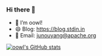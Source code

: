 ### Hi there 👋

- 🔭 I’m oowl!
- 😄 Blog: https://blog.stdin.in
- 💬 Email: junouyang@apache.org

[![oowl's GitHub stats](https://github-readme-stats.vercel.app/api?username=oowl&theme=github_dark)](https://github.com/anuraghazra/github-readme-stats)

<!--
**oowl/oowl** is a ✨ _special_ ✨ repository because its `README.md` (this file) appears on your GitHub profile.

Here are some ideas to get you started:

- 🔭 I’m currently working on ...
- 🌱 I’m currently learning ...
- 👯 I’m looking to collaborate on ...
- 🤔 I’m looking for help with ...
- 💬 Ask me about ...
- 📫 How to reach me: ...
- 😄 Pronouns: ...
- ⚡ Fun fact: ...
-->
